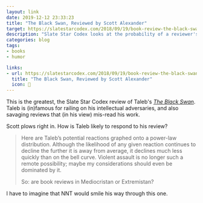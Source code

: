 ```yaml
---
layout: link
date: 2019-12-12 23:33:23
title: "The Black Swan, Reviewed by Scott Alexander"
target: https://slatestarcodex.com/2018/09/19/book-review-the-black-swan/
description: "Slate Star Codex looks at the probability of a reviewer's book review success."
categories: blog
tags:
- books
- humor

links:
- url: https://slatestarcodex.com/2018/09/19/book-review-the-black-swan/
  title: "The Black Swan, Reviewed by Scott Alexander"
  icon: 📘
---
```


This is the greatest, the Slate Star Codex review of Taleb's _[The Black Swan](/books/taleb-the-black-swan/ "The Black Swan")_. Taleb is (in)famous for railing on his intellectual adversaries, and also savaging reviews that (in his view) mis-read his work.

Scott plows right in. How is Taleb likely to respond to his review?

> Here are Taleb’s potential reactions graphed onto a power-law distribution. Although the likelihood of any given reaction continues to decline the further it is away from average, it declines much less quickly than on the bell curve. Violent assault is no longer such a remote possibility; maybe my considerations should even be dominated by it.
>
> So: are book reviews in Mediocristan or Extremistan?

I have to imagine that NNT would smile his way through this one.
